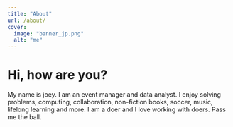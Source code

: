 ```yaml
---
title: "About"
url: /about/
cover:
  image: "banner_jp.png"
  alt: "me"
---
```


# Hi, how are you?  

My name is joey. I am an event manager and data analyst. I enjoy solving problems, computing, collaboration, non-fiction books, soccer, music, lifelong learning and more. I am a doer and I love working with doers. Pass me the ball.  

